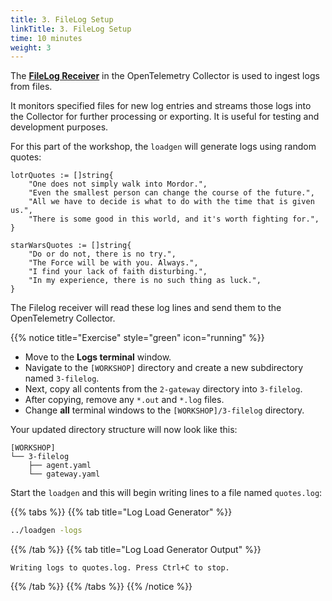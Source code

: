 ```yaml
---
title: 3. FileLog Setup
linkTitle: 3. FileLog Setup
time: 10 minutes
weight: 3
---
```


The [**FileLog Receiver**](https://github.com/open-telemetry/opentelemetry-collector-contrib/blob/main/receiver/filelogreceiver/README.md) in the OpenTelemetry Collector is used to ingest logs from files.

It monitors specified files for new log entries and streams those logs into the Collector for further processing or exporting. It is useful for testing and development purposes.

For this part of the workshop, the `loadgen` will generate logs using random quotes:

```golang
lotrQuotes := []string{
    "One does not simply walk into Mordor.",
    "Even the smallest person can change the course of the future.",
    "All we have to decide is what to do with the time that is given us.",
    "There is some good in this world, and it's worth fighting for.",
}

starWarsQuotes := []string{
    "Do or do not, there is no try.",
    "The Force will be with you. Always.",
    "I find your lack of faith disturbing.",
    "In my experience, there is no such thing as luck.",
}
```

The Filelog receiver will read these log lines and send them to the OpenTelemetry Collector.

{{% notice title="Exercise" style="green" icon="running" %}}

- Move to the **Logs terminal** window.
- Navigate to the `[WORKSHOP]` directory and create a new subdirectory named `3-filelog`.
- Next, copy all contents from the `2-gateway` directory into `3-filelog`.
- After copying, remove any `*.out` and `*.log` files.
- Change **all** terminal windows to the `[WORKSHOP]/3-filelog` directory.

Your updated directory structure will now look like this:

```text { title="Updated Directory Structure" }
[WORKSHOP]
└── 3-filelog
    ├── agent.yaml
    └── gateway.yaml
```

Start the `loadgen` and this will begin writing lines to a file named `quotes.log`:

{{% tabs %}}
{{% tab title="Log Load Generator" %}}

```sh
../loadgen -logs
```

{{% /tab %}}
{{% tab title="Log Load Generator Output" %}}

```text
Writing logs to quotes.log. Press Ctrl+C to stop.
```

{{% /tab %}}
{{% /tabs %}}
{{% /notice %}}
